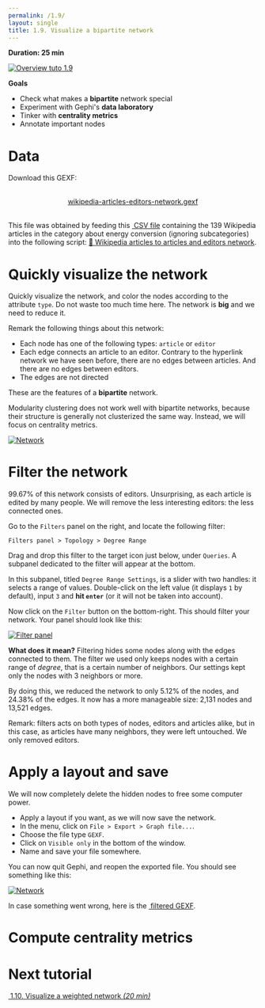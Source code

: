 ```yaml
---
permalink: /1.9/
layout: single
title: 1.9. Visualize a bipartite network
---
```


**Duration: 25 min**

[
	![Overview tuto 1.9](../assets/images/1-9.jpg)
](../assets/images/1-9.jpg)

**Goals**
* Check what makes a **bipartite** network special
* Experiment with Gephi's **data laboratory**
* Tinker with **centrality metrics**
* Annotate important nodes

# Data

Download this GEXF:

<center><a href="../assets/data/1-9/wikipedia-articles-editors-network.gexf">
	<i class="fas fa-file" style="font-size:5em"></i><br>
	wikipedia-articles-editors-network.gexf
</a><br><br></center>

This file was obtained by feeding this [<i class="fas fa-file-csv"></i>&nbsp;CSV file](../assets/data/1-9/energy-conversion-category-depth-0.csv) containing the 139 Wikipedia articles in the category about energy conversion (ignoring subcategories) into the following script: [🍄&nbsp;Wikipedia articles to articles and editors network](https://colab.research.google.com/github/jacomyma/mapping-controversies/blob/main/notebooks/Wikipedia_articles_to_articles_and_editors_network.ipynb).

# Quickly visualize the network

Quickly visualize the network, and color the nodes according to the attribute ```type```. Do not waste too much time here. The network is **big** and we need to reduce it.

Remark the following things about this network:
* Each node has one of the following types: ```article``` or ```editor```
* Each edge connects an article to an editor. Contrary to the hyperlink network we have seen before, there are no edges between articles. And there are no edges between editors.
* The edges are not directed

These are the features of a **bipartite** network.

Modularity clustering does not work well with bipartite networks, because their structure is generally not clusterized the same way. Instead, we will focus on centrality metrics.

[
	![Network](../assets/images/1-9/preview.png)
](../assets/images/1-9/preview.png)


# Filter the network

99.67% of this network consists of editors. Unsurprising, as each article is edited by many people. We will remove the less interesting editors: the less connected ones.

Go to the ```Filters``` panel on the right, and locate the following filter:
```
Filters panel > Topology > Degree Range
```
Drag and drop this filter to the target icon just below, under ```Queries```. A subpanel dedicated to the filter will appear at the bottom.

In this subpanel, titled ```Degree Range Settings```, is a slider with two handles: it selects a range of values. Double-click on the left value (it displays ```1``` by default), input ```3``` and **hit ```enter```** (or it will not be taken into account).

Now click on the ```Filter``` button on the bottom-right. This should filter your network. Your panel should look like this:

[
	![Filter panel](../assets/images/1-9/filter.png)
](../assets/images/1-9/filter.png)

**What does it mean?** Filtering hides some nodes along with the edges connected to them. The filter we used only keeps nodes with a certain range of *degree*, that is a certain number of neighbors. Our settings kept only the nodes with 3 neighbors or more.

By doing this, we reduced the network to only 5.12% of the nodes, and 24.38% of the edges. It now has a more manageable size: 2,131 nodes and 13,521 edges.

Remark: filters acts on both types of nodes, editors and articles alike, but in this case, as articles have many neighbors, they were left untouched. We only removed editors.


# Apply a layout and save

We will now completely delete the hidden nodes to free some computer power.
* Apply a layout if you want, as we will now save the network.
* In the menu, click on ```File > Export > Graph file...```.
* Choose the file type ```GEXF```.
* Click on ```Visible only``` in the bottom of the window.
* Name and save your file somewhere.

You can now quit Gephi, and reopen the exported file. You should see something like this:

[
	![Network](../assets/images/1-9/filtered-network.png)
](../assets/images/1-9/filtered-network.png)


In case something went wrong, here is the [<i class="fas fa-file"></i>&nbsp;filtered GEXF](../assets/data/1-9/wikipedia-articles-editors-network-filtered.gexf).


# Compute centrality metrics




# Next tutorial

[<i class="fas fa-forward"></i>&nbsp;1.10. Visualize a weighted network *(20 min)*](../1.10/)
